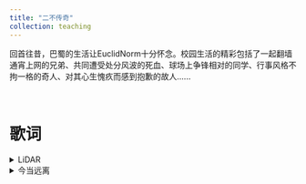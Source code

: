 ```yaml
---
title: "二不传奇"
collection: teaching
---
```


回首往昔，巴蜀的生活让EuclidNorm十分怀念。校园生活的精彩包括了一起翻墙通宵上网的兄弟、共同遭受处分风波的死血、球场上争锋相对的同学、行事风格不拘一格的奇人、对其心生愧疚而感到抱歉的故人......

<br/>

歌词
=======

<details>
<summary>LiDAR</summary>  
  
<br/>
他们的兄弟伙耍得都太假，halfway crooks还想跟老子赛马
走到了底我也付出了代价，老子像斯巴达穿上了铠甲
没得点东西还拿出来卖傻，老子在drill的时候你在哪
直击你心灵把你打成psychopath，I can penetrate you scan like LiDAR

Uh,uh,uh,scan,scan,uh,LiDAR
Uh,uh,uh,scan,scan,uh

提高转速，老子一冲垃圾甩到观音岩
现实是驱不散的烟雾，躲不开的欲望和凡尘缘
不会被延误，因为晓得乱花只会乱人眼
Ain't no real talk，心里的魔鬼就像潘金莲

太冰冷咯，淋过雨的人我不会再去盼晴天
他们的real talk，其实是money talk talk nothing but谈金钱
黄花园living legend，兄弟伙把全国变占领点
We cannot stop here，我们的宏图早计划到三零年

我们都每天在work，他们的耍得太水儿
pull up the门儿，坐到了晚上return，垃圾的中专we purch
他们的脑壳头全都是妹儿，白天在耍晚上在jerk
老子去实验室回来写verse，写了一本儿，又是一本儿

Ball like Faker，Lil Jay大师局秒选中单然后空ban
我们的自信来自于技术和内心深处不用公关
好嘛你说你搞不懂，可以理解因为你只是中专
Pick and roll我和Lil Jay on the show我们像表演空翻

他们的兄弟伙耍得都太假，halfway crooks还想跟老子赛马
走到了底我也付出了代价，老子像斯巴达穿上了铠甲
没得点东西还拿出来卖傻，老子在drill的时候你在哪
直击你心灵把你打成psychopath，I can penetrate you scan like LiDAR

Uh,uh,uh,scan,scan,uh,LiDAR
Uh,uh,uh,scan,scan,uh

</details>


<details>
<summary>今当远离</summary>  
  
<br/>
今当远离，兄弟伙临表涕零，从小喝嘉陵水
习惯了家里睡，吃不惯咖喱味

</details>
